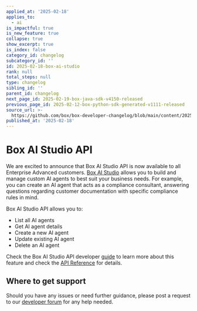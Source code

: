 ```yaml
---
applied_at: '2025-02-18'
applies_to:
  - ai
is_impactful: true
is_new_feature: true
collapse: true
show_excerpt: true
is_index: false
category_id: changelog
subcategory_id: ''
id: 2025-02-18-box-ai-studio
rank: null
total_steps: null
type: changelog
sibling_id: ''
parent_id: changelog
next_page_id: 2025-02-19-box-java-sdk-v4150-released
previous_page_id: 2025-02-12-box-python-sdk-generated-v1111-released
source_url: >-
  https://github.com/box/box-developer-changelog/blob/main/content/2025/02-18-box-ai-studio.md
published_at: '2025-02-18'
---
```

# Box AI Studio API

We are excited to announce that Box AI Studio API is now available to all Enterprise Advanced customers.
[Box AI Studio][ai-studio] allows you to build and manage custom AI agents to
best suit your business needs. For example, you can create an AI agent
that acts as a compliance consultant, answering questions regarding customer
documentation with specific compliance rules in mind.

<!-- more -->

Box AI Studio API allows you to:

* List all AI agents
* Get AI agent details
* Create a new AI agent
* Update existing AI agent
* Delete an AI agent

Check the Box AI Studio API developer [guide][guide] to learn more about this feature and check the [API Reference][reference] for details.

## Where to get support

Should you have any issues or need further guidance, please post a request to our [developer forum][community] for any help needed.

[ai-studio]: https://support.box.com/hc/en-us/articles/37228079461267-Enabling-Box-AI-Studio-and-Managing-Agents
[community]: https://community.box.com/
[guide]: https://developer.box.com/guides/ai-studio/getting-started-ai-studio
[reference]: https://developer.box.com/reference/get-ai-agents/